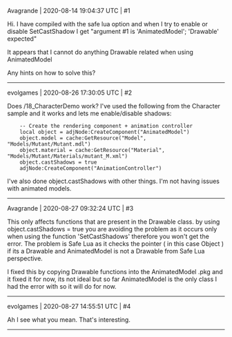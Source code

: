 Avagrande | 2020-08-14 19:04:37 UTC | #1

Hi. 
I have compiled with the safe lua option and when I try to enable or disable SetCastShadow I get "argument #1 is 'AnimatedModel'; 'Drawable' expected"  

It appears that I cannot do anything Drawable related when using AnimatedModel

Any hints on how to solve this?

-------------------------

evolgames | 2020-08-26 17:30:05 UTC | #2

Does /18_CharacterDemo work?
I've used the following from the Character sample and it works and lets me enable/disable shadows:

```
    -- Create the rendering component + animation controller
    local object = adjNode:CreateComponent("AnimatedModel")
    object.model = cache:GetResource("Model", "Models/Mutant/Mutant.mdl")
    object.material = cache:GetResource("Material", "Models/Mutant/Materials/mutant_M.xml")
    object.castShadows = true
    adjNode:CreateComponent("AnimationController")
```

I've also done object.castShadows with other things. I'm not having issues with animated models.

-------------------------

Avagrande | 2020-08-27 09:32:24 UTC | #3

This only affects functions that are present in the Drawable class. 
by using 
    object.castShadows = true
you are avoiding the problem as it occurs only when using the function  'SetCastShadows' therefore you won't get the error. 
The problem is Safe Lua as it checks the pointer ( in this case Object ) if its a Drawable and AnimatedModel is not a Drawable from Safe Lua perspective. 

I fixed this by copying Drawable functions into the AnimatedModel .pkg and it fixed it for now, its not ideal but so far AnimatedModel is the only class I had the error with so it will do for now.

-------------------------

evolgames | 2020-08-27 14:55:51 UTC | #4

Ah I see what you mean. That's interesting.

-------------------------

